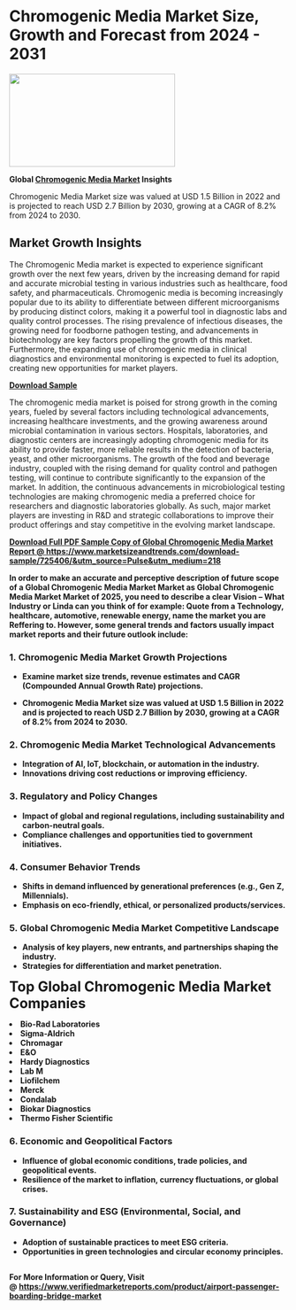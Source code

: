 <H1>Chromogenic Media Market Size, Growth and Forecast from 2024 - 2031</H1><img class="aligncenter size-medium wp-image-584254" src="https://thirdeyenews.in/wp-content/uploads/2024/09/Global-Market-Research-300x168.jpeg" alt="" width="300" height="168" /><p><strong>Global&nbsp;<a href="https://www.marketsizeandtrends.com/download-sample/725406/&amp;utm_source=Pulse&amp;utm_medium=218">Chromogenic Media Market</a> Insights</strong></p><p>Chromogenic Media Market size was valued at USD 1.5 Billion in 2022 and is projected to reach USD 2.7 Billion by 2030, growing at a CAGR of 8.2% from 2024 to 2030.</p><p><h2>Market Growth Insights</h2> <p>The Chromogenic Media market is expected to experience significant growth over the next few years, driven by the increasing demand for rapid and accurate microbial testing in various industries such as healthcare, food safety, and pharmaceuticals. Chromogenic media is becoming increasingly popular due to its ability to differentiate between different microorganisms by producing distinct colors, making it a powerful tool in diagnostic labs and quality control processes. The rising prevalence of infectious diseases, the growing need for foodborne pathogen testing, and advancements in biotechnology are key factors propelling the growth of this market. Furthermore, the expanding use of chromogenic media in clinical diagnostics and environmental monitoring is expected to fuel its adoption, creating new opportunities for market players.</p> <p><strong><a href="#">Download Sample</a></strong></p> <p>The chromogenic media market is poised for strong growth in the coming years, fueled by several factors including technological advancements, increasing healthcare investments, and the growing awareness around microbial contamination in various sectors. Hospitals, laboratories, and diagnostic centers are increasingly adopting chromogenic media for its ability to provide faster, more reliable results in the detection of bacteria, yeast, and other microorganisms. The growth of the food and beverage industry, coupled with the rising demand for quality control and pathogen testing, will continue to contribute significantly to the expansion of the market. In addition, the continuous advancements in microbiological testing technologies are making chromogenic media a preferred choice for researchers and diagnostic laboratories globally. As such, major market players are investing in R&D and strategic collaborations to improve their product offerings and stay competitive in the evolving market landscape.</p> <p><strong><a href="#"></p><p><span class=""><strong>Download Full PDF Sample Copy of Global Chromogenic Media Market Report</strong> @ <a href="https://www.marketsizeandtrends.com/download-sample/725406/&amp;utm_source=Pulse&amp;utm_medium=218" target="_blank">https://www.marketsizeandtrends.com/download-sample/725406/&amp;utm_source=Pulse&amp;utm_medium=218</a></span></p><p>In order to make an accurate and perceptive description of future scope of a Global&nbsp;Chromogenic Media Market Market as Global&nbsp;Chromogenic Media Market Market of 2025, you need to describe a clear Vision &ndash; What Industry or Linda can you think of for example: Quote from a Technology, healthcare, automotive, renewable energy, name the market you are Reffering to. However, some general trends and factors usually impact market reports and their future outlook include:</p><h3>1.&nbsp;<strong>Chromogenic Media Market Growth Projections</strong></h3><ul><li>Examine market size trends, revenue estimates and CAGR (Compounded Annual Growth Rate) projections.</li><li><p>Chromogenic Media Market size was valued at USD 1.5 Billion in 2022 and is projected to reach USD 2.7 Billion by 2030, growing at a CAGR of 8.2% from 2024 to 2030.</p></li></ul><h3>2.&nbsp;<strong>Chromogenic Media Market Technological Advancements</strong></h3><ul><li>Integration of AI, IoT, blockchain, or automation in the industry.</li><li>Innovations driving cost reductions or improving efficiency.</li></ul><h3>3.&nbsp;<strong>Regulatory and Policy Changes</strong></h3><ul><li>Impact of global and regional regulations, including sustainability and carbon-neutral goals.</li><li>Compliance challenges and opportunities tied to government initiatives.</li></ul><h3>4.&nbsp;<strong>Consumer Behavior Trends</strong></h3><ul><li>Shifts in demand influenced by generational preferences (e.g., Gen Z, Millennials).</li><li>Emphasis on eco-friendly, ethical, or personalized products/services.</li></ul><h3>5.&nbsp;<strong>Global Chromogenic Media Market Competitive Landscape</strong></h3><ul><li>Analysis of key players, new entrants, and partnerships shaping the industry.</li><li>Strategies for differentiation and market penetration.</li></ul><p data-pm-slice="1 1 []"><span style="color: inherit; font-family: inherit; font-size: 25px;">Top Global Chromogenic Media Market Companies</span></p><div class="" data-test-id=""><p><li>Bio-Rad Laboratories</li><li> Sigma-Aldrich</li><li> Chromagar</li><li> E&O</li><li> Hardy Diagnostics</li><li> Lab M</li><li> Liofilchem</li><li> Merck</li><li> Condalab</li><li> Biokar Diagnostics</li><li> Thermo Fisher Scientific</li></p></div><h3>6.&nbsp;<strong>Economic and Geopolitical Factors</strong></h3><ul><li>Influence of global economic conditions, trade policies, and geopolitical events.</li><li>Resilience of the market to inflation, currency fluctuations, or global crises.</li></ul><h3>7.&nbsp;<strong>Sustainability and ESG (Environmental, Social, and Governance)</strong></h3><ul><li>Adoption of sustainable practices to meet ESG criteria.</li><li>Opportunities in green technologies and circular economy principles.</li></ul><h2><strong style="font-size: 14px;">For More Information or Query, Visit @&nbsp;</strong><a style="background-color: #ffffff; font-size: 14px;" href="https://www.marketsizeandtrends.com/report/chromogenic-media-market/" target="_blank">https://www.verifiedmarketreports.com/product/airport-passenger-boarding-bridge-market</a></h2>
